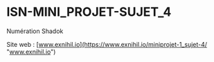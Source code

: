 # ISN-MINI_PROJET-SUJET_4
Numération Shadok

Site web : [www.exnihil.io](https://www.exnihil.io/miniprojet-1_sujet-4/ "www.exnihil.io")

